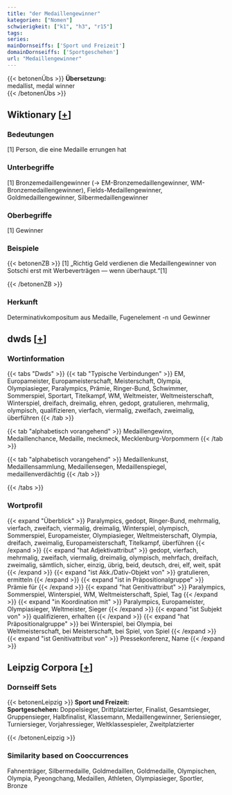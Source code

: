 ```yaml
---
title: "der Medaillengewinner"
kategorien: ["Nomen"]
schwierigkeit: ["k1", "h3", "r15"]
tags:
series:
mainDornseiffs: ['Sport und Freizeit']
domainDornseiffs: ['Sportgeschehen']
url: "Medaillengewinner"
---
```


{{< betonenÜbs >}}
**Übersetzung:**  
medallist, medal winner  
{{< /betonenÜbs >}}

## Wiktionary [[+](https://de.wiktionary.org/wiki/Medaillengewinner)]

### Bedeutungen
[1] Person, die eine Medaille errungen hat  

### Unterbegriffe
[1] Bronzemedaillengewinner (→ EM-Bronzemedaillengewinner, WM-Bronzemedaillengewinner), Fields-Medaillengewinner, Goldmedaillengewinner, Silbermedaillengewinner  

### Oberbegriffe
[1] Gewinner  

### Beispiele
{{< betonenZB >}}
[1] „Richtig Geld verdienen die Medaillengewinner von Sotschi erst mit Werbeverträgen — wenn überhaupt.“[1]  

{{< /betonenZB >}}
### Herkunft
Determinativkompositum aus Medaille, Fugenelement -n und Gewinner  



## dwds [[+](https://www.dwds.de/wb/Medaillengewinner)]

### Wortinformation
{{< tabs "Dwds" >}}
{{< tab "Typische Verbindungen" >}}
EM, Europameister, Europameisterschaft, Meisterschaft, Olympia, Olympiasieger, Paralympics, Prämie, Ringer-Bund, Schwimmer, Sommerspiel, Sportart, Titelkampf, WM, Weltmeister, Weltmeisterschaft, Winterspiel, dreifach, dreimalig, ehren, gedopt, gratulieren, mehrmalig, olympisch, qualifizieren, vierfach, viermalig, zweifach, zweimalig, überführen
{{< /tab >}}

{{< tab "alphabetisch vorangehend" >}}
Medaillengewinn, Medaillenchance, Medaille, meckmeck, Mecklenburg-Vorpommern
{{< /tab >}}

{{< tab "alphabetisch vorangehend" >}}
Medaillenkunst, Medaillensammlung, Medaillensegen, Medaillenspiegel, medaillenverdächtig
{{< /tab >}}

{{< /tabs >}}

### Wortprofil
{{< expand "Überblick" >}} Paralympics, gedopt, Ringer-Bund, mehrmalig, vierfach, zweifach, viermalig, dreimalig, Winterspiel, olympisch, Sommerspiel, Europameister, Olympiasieger, Weltmeisterschaft, Olympia, dreifach, zweimalig, Europameisterschaft, Titelkampf, überführen {{< /expand >}}
{{< expand "hat Adjektivattribut" >}} gedopt, vierfach, mehrmalig, zweifach, viermalig, dreimalig, olympisch, mehrfach, dreifach, zweimalig, sämtlich, sicher, einzig, übrig, beid, deutsch, drei, elf, weit, spät {{< /expand >}}
{{< expand "ist Akk./Dativ-Objekt von" >}} gratulieren, ermitteln {{< /expand >}}
{{< expand "ist in Präpositionalgruppe" >}} Prämie für {{< /expand >}}
{{< expand "hat Genitivattribut" >}} Paralympics, Sommerspiel, Winterspiel, WM, Weltmeisterschaft, Spiel, Tag {{< /expand >}}
{{< expand "in Koordination mit" >}} Paralympics, Europameister, Olympiasieger, Weltmeister, Sieger {{< /expand >}}
{{< expand "ist Subjekt von" >}} qualifizieren, erhalten {{< /expand >}}
{{< expand "hat Präpositionalgruppe" >}} bei Winterspiel, bei Olympia, bei Weltmeisterschaft, bei Meisterschaft, bei Spiel, von Spiel {{< /expand >}}
{{< expand "ist Genitivattribut von" >}} Pressekonferenz, Name {{< /expand >}}

## Leipzig Corpora [[+](https://corpora.uni-leipzig.de/en/res?word=Medaillengewinner&corpusId=deu_newscrawl-public_2018)]

### Dornseiff Sets
{{< betonenLeipzig >}}
**Sport und Freizeit:**  
**Sportgeschehen:** Doppelsieger, Drittplatzierter, Finalist, Gesamtsieger, Gruppensieger, Halbfinalist, Klassemann, Medaillengewinner, Seriensieger, Turniersieger, Vorjahressieger, Weltklassespieler, Zweitplatzierter  

{{< /betonenLeipzig >}}

### Similarity based on Cooccurrences
Fahnenträger, Silbermedaille, Goldmedaillen, Goldmedaille, Olympischen, Olympia, Pyeongchang, Medaillen, Athleten, Olympiasieger, Sportler, Bronze

